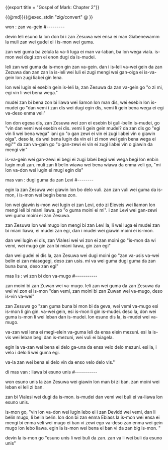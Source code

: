 {{export title = "Gospel of Mark:  Chapter 2"}}

{{@md}}{{@exec_stdin "zig/convert" @ }}

won : zan va-gein
#---------

devin leli esuno la lon don bi i zan Zesuwa wei ensa ei man Giabenewamm la muli zan wei gudei ei i is-mon wei guma.

zan wei guma ba zelula la va-li luga ei man va-laban, ba lon wega viala. is-mon wei dugi zon ei enon dugi da is-mudei.

leli zan wei guma da is-mon gin zan va-gein. dan i is-leli va-wei gein da zan Zezuwa dan zan zan la is-leli wei luli ei zugi mengi wei gan-oiga ei is-va-gein lon zugi liabei gin lena.

lon wei lugin ei esebin gein is-leli la, zan Zesuwa da zan va-gein go <span class="red">"o zi mi, egi vin li wei bena wega."</span>

mudei zan bi bena zon bi liawa wei liamon lon man dis, wei esebin lon is-mudei go "dan vemi i zan dis wei dugi egin dis, vemi li gein bena wega ei egi va-deso enma veli"

lon don egesa dis, zan Zesuwa wei zon ei esebin bi guli-belin is-mudei, go <span class="red">"vin dan vemi wei esebin ei dis. vemi li gein gein mudei? da zan dis go "egi vin li wei bena wega" iani go "o gan zewi ei vin ei zugi liabei vin o giawin oiga". deso la, da wei bena lugin da vin ei i zi mon wei gein bena wega ei egi""</span> da zan va-gain go <span class="red">"o gan-zewi ei vin ei zugi liabei vin o giawin da mengi vin"</span>

is-va-gein wei gan-zewi ei begi ei zugi labei begi wei wega begi lon enbin lugin muli zan.  muli zan li belin wiawa wei bena wiawa da enma veli go, "mi lon va-don wei lugin ei mugi egin dis"

mas van : dugi guma da zan Levi
#--------

egin la zan Zesuwa wei giawin lon bo delo vuli. zan zan vuli wei guma da is-mon, i is-mon wei begin bena zon.

lon wei giawin is-mon wei lugin ei zan Levi, edo zi Eleveis wei liamon lon mengi leli bi miani liawa. go <span class="red">"o guma moini ei mi"</span>. i zan Levi wei gan-zewi wei guma moini ei zan Zesuwa.

zan Zesuwa lon wei mugo lon mengi bi zan Levi la, li wei luga ei mudei zan bi miani liawa, ei mudei zan egi, dan i mudei wei giawin moini ei is-mon.

dan wei lugin ei dis, zan Vialesi wei wi zon ei zan moini go "is-mon da wi vemi, wei mugo gin zan bi miani liawa, gin zan egi"

dan wei gudei ei dis la, zan Zesuwa wei dugi moini go <span class="red">"zan va-usis va-wei belin ei zan miasegegi, deso zan usis. mi va wei guma dugi guma da zan buna buna, deso zan egi"</span>

mas lis : wi zon bi don va-mugo
#-----------

zan moini bi zan Zuwan wei va-mugo. leli zan wei guma da zan Zesuwa da wei wi zon ei is-mon "dan vemi, zan moini bi zan Zuwan wei va-mugo, deso is-vin va-wei"

zan Zesuwa go <span class="red">"zan guma buna bi mon bi da geva, wei vemi va-mugo esi is-mon li gin gin. va-wei gein, esi is-mon li gin is-mudei. deso la, don wei guma is-mon li wei leban dan is-mudei. lon esuno dis la, is-mudei wei va-mugo.

va-zan wei lena ei megi-elein va-guma leli da ensa elein mezuni. esi la is-vis wei leban begi dan is-mezuni, wei vuli ei biagela.

egin la va-zan wei bena ei delo ga-una da ensa velo delo mezuni. esi la, i velo i delo li wei guma egi.

va-la zan wei bena ei delo vin da enso velo delo vis."</span>

di mas van : liawa bi esuno unis
#-----------

won esuno unis la zan Zesuwa wei giawin lon man bi zi ban. zan moini wei leban ei leli zi ban.

zan bi Vialesi wei dugi da is-mon. is-mudei dan vemi wei buli ei va-liawa lon esuno unis.

is-mon go, <span class="red">"vin lon va-don wei lugin lebo ei i zan Devidd wei vemi, dan li belin mugo, li belin belin. lon don bi zan enma Ebiass la is-mon wei ensa ei mengi bi enma veli wei mugo ei ban vi zewi ego va-deso zan enma wei gein mugo lon lebo liawa. egin la is-mon wei bena ei ban vi da zan big is-mon. "</span>

devin la is-mon go <span class="red">"esuno unis li wei buli da zan. zan va li wei buli da esuno unis"</span>





